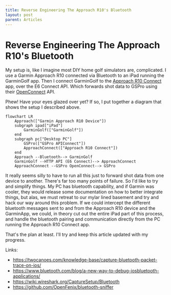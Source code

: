 ```yaml
---
title: Reverse Engineering The Approach R10's Bluetooth
layout: post
parent: Articles
---
```


# Reverse Engineering The Approach R10's Bluetooth

My setup is, like I imagine most DIY home golf simulators are, complicated. I use a Garmin Approach R10 connected via Bluetooth to an iPad running the GarminGolf app. Then I connect GarminGolf to the [Approach R10 Connect](/tools/approach-r10-connect/) app, over the E6 Connect API. Which forwards shot data to GSPro using their [OpenConnect](https://gsprogolf.com/GSProConnectV1.html) API.

Phew! Have your eyes glazed over yet? If so, I put together a diagram that shows the setup I described above.

```mermaid
flowchart LR
    Approach(["Garmin Approach R10 Device"])
    subgraph ipad["iPad"]
        GarminGolf(["GarminGolf"])
    end
    subgraph pc["Desktop PC"]
        GSPro(["GSPro APIConnect"])
        ApproachConnect(["Approach R10 Connect"])
    end
    Approach --Bluetooth--> GarminGolf
    GarminGolf --HTTP API (E6 Connect)--> ApproachConnect
    ApproachConnect --GSPro OpenConnect--> GSPro

```

It really seems silly to have to run all this just to forward shot data from one device to another. There's far too many points of failure. So I'd like to try and simplify things. My PC has bluetooth capability, and if Garmin was cooler, they would release some documentation on how to better integrate things, but alas, we must retreat to our mylar lined basement and try and hack our way around this problem. If we could intercept the different bluetooth messages sent to and from the Approach R10 device and the GarminApp, we could, in theory cut out the entire iPad part of this process, and handle the bluetooth pairing and communication directly from the PC running the Approach R10 Connect app.

That's the plan at least. I'll try and keep this article updated with my progress.

Links:

- https://twocanoes.com/knowledge-base/capture-bluetooth-packet-trace-on-ios/
- https://www.bluetooth.com/blog/a-new-way-to-debug-iosbluetooth-applications/
- https://wiki.wireshark.org/CaptureSetup/Bluetooth
- https://github.com/OpenFenix/bluetooth-sniffer
